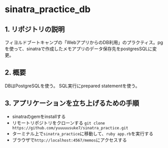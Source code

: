 # sinatra_practice_db

## 1. リポジトリの説明
フィヨルドブートキャンプの「WebアプリからのDB利用」のプラクティス。pgを使って、sinatraで作成したメモアプリのデータ保存先をpostgresSQLに変更。

## 2. 概要
DBはPostgreSQLを使う。
SQL実行にprepared statementを使う。

## 3. アプリケーションを立ち上げるための手順
- sinatraのgemをinstallする
- リモートリポジトリをクローンする
```git clone https://github.com/yuuuuusuke7/sinatra_practice.git```
- ターミナル上で```sinatra_practice```に移動して、```ruby app.rb```を実行する
- ブラウザで```http://localhost:4567/memos```にアクセスする